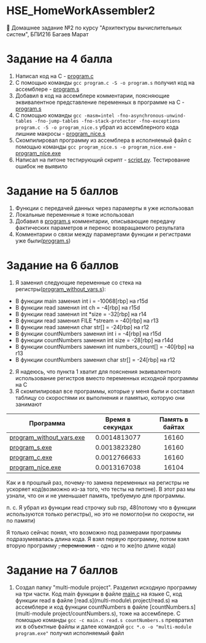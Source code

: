 # HSE_HomeWorkAssembler2
🏫 Домашнее задание №2 по курсу "Архитектуры вычислительных систем", БПИ216 Багаев Марат

# Задание на 4 балла
1. Написал код на C - [program.c](program.c)
2. С помощью команды ```gcc program.c -S -o program.s``` получил код на ассемблере - [program.s](program.s)
3. Добавил в код на ассемблере комментарии, поясняющие эквивалентное представление переменных в программе на C - [program.s](program.s)
4. С помощью команды ```gcc -masm=intel -fno-asynchronous-unwind-tables -fno-jump-tables -fno-stack-protector -fno-exceptions program.c -S -o program_nice.s``` убрал из ассемблерного кода лишние макросы - [program_nice.s](program_nice.s)
5. Скомпилировал программу из ассемблера в исполняемый файл с помощью команды ```gcc program_nice.s -o program_nice.exe``` - [program_nice.exe](program_nice.exe) 
6. Написал на питоне тестирующий скрипт - [script.py](script.py). Тестирование ошибок не выявило

# Задание на 5 баллов
1. Функции с передачей данных через парамерты я уже использовал
2. Локальные переменные я тоже использовал
3. Добавил в [program.s](program.s) комментарии, описывающие передачу фактических параметров и перенос возвращаемого результата
4. Комментарии о связи между парамертами функции и регистрами уже были([program.s](program.s))

# Задание на 6 баллов
1. Я заменил следующие переменные со стека на регистры([program_without_vars.s](program_without_vars.s)):
- В функции main заменил int i = -10068[rbp] на r15d
- В функции read заменил int ch = -4[rbp] на r15d
- В функции read заменил int *size = -32[rbp] на r14
- В функции read заменил FILE *stream = -40[rbp] на r13
- В функции read заменил char str[] = -24[rbp] на r12
- В функции countNumbers заменил int i = -4[rbp] на r15d
- В функции countNumbers заменил int size = -28[rbp] на r14d
- В функции countNumbers заменил int numbers_count[] = -40[rbp] на r13
- В функции countNumbers заменил char str[] = -24[rbp] на r12
2. Я надеюсь, что пункта 1 хватит для пояснения эквивалентного использование регистров вместо переменных исходной программы на C
3. Я скомпилировал все программы, которые у меня были и составил таблицу со скоростями их выполнения и памятью, которую они занимают

| Программа                 | Время в секундах   | Память в байтах    |
| --------------------------|:------------------:|:------------------:|
| [program_without_vars.exe](program_without_vars.s)  | 0.0014813077       | 16160              |
| [program_s.exe](program.s)             | 0.0013823280       | 16160              |
| [program_c.exe](program.c)             | 0.0012766633       | 16160              |
| [program_nice.exe](program_nice.s)          | 0.0013167038       | 16104              |

Как и в прошлый раз, почему-то замена переменных на регистры не ускоряет код(возможно из-за того, что тесты на питоне). В этот раз мы узнали, что он и не уменьшает память, требуемую для программы. 

п. с. Я убрал из функции read строчку sub rsp, 48(потому что в функции используются только регистры), но это не помогло(ни по скорости, ни по памяти)

Я только сейчас понял, что возможно под размерами программы подразумевалась длина кода. Я взял первую программу, потом взял вторую программу ~~, перемножил~~ - одно и то же(по длине кода)

# Задание на 7 баллов
1. Создал папку "multi-module project". Разделил исходную программу на три части. Код main функции в файле [main.c](multi-module_project/main.c) на языке C, код функции read в файле [read.s](multi-module\ project/read.s) на ассемблере и код функции countNumbers в файле [countNumbers.s](multi-module project/countNumbers.s), тоже на ассемблере. С помощью команды ```gcc -c main.c read.s countNumbers.s``` превратил их в объектные файлы и далее командой ```gcc *.o -o "multi-module program.exe"``` получил исполняемый файл
